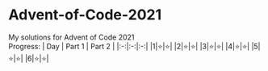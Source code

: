 # Advent-of-Code-2021
My solutions for Advent of Code 2021  
Progress:
| Day | Part 1 | Part 2 |
|:-:|:-:|:-:|
|1|⭐|⭐|
|2|⭐|⭐|
|3|⭐|⭐|
|4|⭐|⭐|
|5|⭐|⭐|
|6|⭐|⭐|
